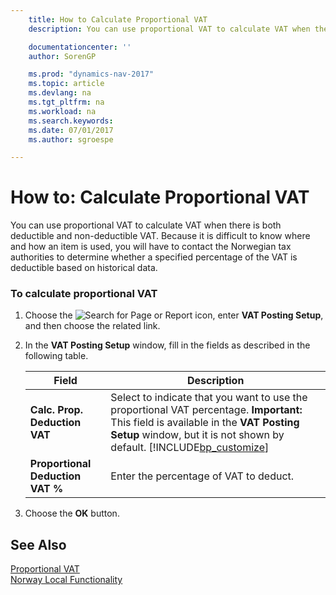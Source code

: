 ```yaml
---
    title: How to Calculate Proportional VAT
    description: You can use proportional VAT to calculate VAT when there is both deductible and non-deductible VAT.

    documentationcenter: ''
    author: SorenGP

    ms.prod: "dynamics-nav-2017"
    ms.topic: article
    ms.devlang: na
    ms.tgt_pltfrm: na
    ms.workload: na
    ms.search.keywords:
    ms.date: 07/01/2017
    ms.author: sgroespe

---
```

# How to: Calculate Proportional VAT
You can use proportional VAT to calculate VAT when there is both deductible and non-deductible VAT. Because it is difficult to know where and how an item is used, you will have to contact the Norwegian tax authorities to determine whether a specified percentage of the VAT is deductible based on historical data.  

### To calculate proportional VAT  

1.  Choose the ![Search for Page or Report](../../media/ui-search/search_small.png "Search for Page or Report icon") icon, enter **VAT Posting Setup**, and then choose the related link.  
2.  In the **VAT Posting Setup** window, fill in the fields as described in the following table.  

    |Field|Description|  
    |---------------------------------|---------------------------------------|  
    |**Calc. Prop. Deduction VAT**|Select to indicate that you want to use the proportional VAT percentage. **Important:**  This field is available in the **VAT Posting Setup** window, but it is not shown by default. [!INCLUDE[bp_customize](../../includes/bp_customize_md.md)]|  
    |**Proportional Deduction VAT %**|Enter the percentage of VAT to deduct.|  

3.  Choose the **OK** button.  

## See Also  
 [Proportional VAT](proportional-vat.md)   
 [Norway Local Functionality](norway-local-functionality.md)   
 
